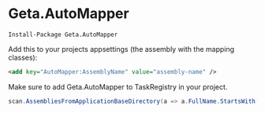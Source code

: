 # Geta.AutoMapper

```
Install-Package Geta.AutoMapper
```

Add this to your projects appsettings (the assembly with the mapping classes):

```xml
<add key="AutoMapper:AssemblyName" value="assembly-name" />
```

Make sure to add Geta.AutoMapper to TaskRegistry in your project.

```csharp
scan.AssembliesFromApplicationBaseDirectory(a => a.FullName.StartsWith("Foundation") || a.FullName.StartsWith("Geta.AutoMapper));
```